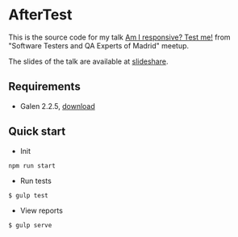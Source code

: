 # AfterTest

This is the source code for my talk [Am I responsive? Test me!](http://www.expoqa.com/AfterTest_Am_I_responsive,_TEST_ME!_session_137.html) from "Software Testers and QA Experts of Madrid" meetup.

The slides of the talk are available at [slideshare](http://www.slideshare.net/FernandoMartnGil/am-i-responsive-test-me-galen-framework).

## Requirements
* Galen 2.2.5, <a href="http://galenframework.com/download/" target="_blank">download</a>

## Quick start

* Init

```
npm run start
```

* Run tests

```
$ gulp test
```

* View reports

```
$ gulp serve
```